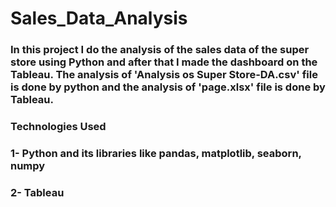 # Sales_Data_Analysis
### In this project I do the analysis of the sales data of the super store using Python and after that I made the dashboard on the Tableau. The analysis of 'Analysis os Super Store-DA.csv' file is done by python and the analysis of 'page.xlsx' file is done by Tableau.
### Technologies Used
### 1- Python and its libraries like pandas, matplotlib, seaborn, numpy
### 2- Tableau
